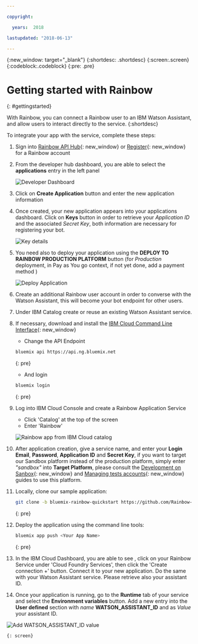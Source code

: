 ```yaml
---

copyright:

  years:  2018

lastupdated: "2018-06-13"

---
```


{:new_window: target="_blank"}
{:shortdesc: .shortdesc}
{:screen:.screen}
{:codeblock:.codeblock}
{:pre: .pre}

<!-- This template is for getting started with a Bluemix service. It is a task template intended to document productive use of the service. It is not intended for discovery and conceptual information.  -->

<!-- The name of this file should remain index.md.
Please delete out content examples and coding that you are not using for your service. -->

# Getting started with Rainbow
{: #gettingstarted}
<!-- Provide an appropriate ID above -->

<!-- Short description: REQUIRED
The short description section should include one to two sentences describing why a developer would want to use your service in an app. This should be conversational style. For search engine optimization, include the service long name and "Bluemix". Keep the {: shortdesc} after the first paragraph so that the framework renders it properly.

Examples: -->


With Rainbow, you can connect a Rainbow user to an IBM Watson Assistant, and allow users to interact directly to the service.
{:shortdesc}

<!-- If overview content is required, do not include it here. Put it in a separate "## About" section below the task section. -->

<!-- Task section: REQUIRED
The task section includes steps to integrate the service into the app.
- With task-based, technical information, reduce the conversational style in favor of succinct and direct instructions.
- DO include the basic, most-common-use scenario steps to use the service or integrate it into the app.
- DO NOT include steps to add the service from the Bluemix catalog; we assume that the user already took steps in the UI to add the service.
- DO include code snippets in all languages that can be copied, as well as VCAP service info.
- For additional tasks like configuring, managing, etc., add a task section (## Gerund_task_title) below the task section or "About" section if used. Use a task title such as "Configuring x", "Administering y", "Managing z". -->

<!-- You can include an optional prerequisites paragraph for any prerequisites to be met before integrating the service. For example: -->

<!-- Include a sentence to briefly introduce the steps. Examples: -->

To integrate your app with the service, complete these steps:

1. Sign into [Rainbow API Hub](http://hub.openrainbow.com/){: new_window} or [Register](https://www.openrainbow.com/subscribe_btm/){: new_window} for a Rainbow account

1. From the developer hub dashboard, you are able to select the **applications** entry in the left panel

   ![Developer Dashboard](https://mp.s81c.com/pwb-production/product_documentation_image_/02-dashboard-developer_2032e158-9dba-4411-a9ba-c6c033e6846d.png)

1. Click on **Create Application** button and enter the new application information

1. Once created, your new application appears into your applications dashboard. Click on **Keys** button in order to retrieve your *Application ID* and the associated *Secret Key*, both information are necessary for registering your bot.

   ![Key details](https://mp.s81c.com/pwb-production/product_documentation_image_/06-key-details_e06fd323-d46c-4341-8919-99da66a52f4b.png)

1. You need also to deploy your application using the **DEPLOY TO RAINBOW PRODUCTION PLATFORM** button (for *Production* deployment, in Pay as You go context, if not yet done, add a payment method )

   ![Deploy Application](https://mp.s81c.com/pwb-production/product_documentation_image_/08-deploy-application_c0654720-8d7e-4582-8fec-908d813def09.png)

1. Create an additional Rainbow user account in order to converse with the Watson Assistant, this will become your bot endpoint for other users.

1. Under IBM Catalog create or reuse an existing Watson Assistant service.

1. If necessary, download and install the [IBM Cloud Command Line Interface](https://console.bluemix.net/docs/starters/install_cli.html){: new_window}

   - Change the API Endpoint
	```bash
	bluemix api https://api.ng.bluemix.net
	```
	{: pre}

   - And login
	```bash
	bluemix login
	```
	{: pre}

1. Log into IBM Cloud Console and create a Rainbow Application Service

   - Click 'Catalog' at the top of the screen
   - Enter 'Rainbow'

    ![Rainbow app from IBM Cloud catalog](https://mp.s81c.com/pwb-production/product_documentation_image_/07-catalog-search-rainbow_a54e10c9-dd7a-4584-b838-537b8b7b9dd1.png)

1. After application creation, give a service name, and enter your **Login Email**, **Password**, **Application ID** and **Secret Key**, if you want to target our Sandbox platform instead of the production platform, simply enter *"sandbox"* into **Target Platform**, please consult the [Development on Sanbox](https://hub.openrainbow.com/#/documentation/doc/hub/developer-sandboxed-platform){: new_window} and [Managing tests accounts](https://hub.openrainbow.com/#/documentation/doc/sdk/cli/tutorials/Managing_tests_accounts){: new_window} guides to use this platform.

1. Locally, clone our sample application:

    ```bash
    git clone -b bluemix-rainbow-quickstart https://github.com/Rainbow-CPaaS/StarterKit-SDKNodeJSWatson.git
	````
    {: pre}

1. Deploy the application using the command line tools:

   ```bash
   bluemix app push <Your App Name>
   ```
   {: pre}

1. In the IBM Cloud Dashboard, you are able to see <Your App Name>, click on your Rainbow Service under 'Cloud Foundry Services', then click the 'Create connection +' button. Connect it to your new <Your App Name> application. Do the same with your Watson Assistant service. Please retrieve also your assistant ID.

1. Once your application is running, go to the **Runtime** tab of your service and select the **Environment variables** button. Add a new entry into the **User defined** section with *name* **WATSON_ASSISTANT_ID** and as *Value* your assistant ID.

![Add WATSON_ASSISTANT_ID value](https://mp.s81c.com/pwb-production/product_documentation_image_/09-environment-variables_6d162162-cee1-4282-9ffd-3d80995c17ab.png)

	{: screen}
